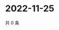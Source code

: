 # 2022-11-25

共 0 条

<!-- BEGIN WEIBO -->
<!-- 最后更新时间 Fri Nov 25 2022 02:19:20 GMT+0800 (China Standard Time) -->

<!-- END WEIBO -->
